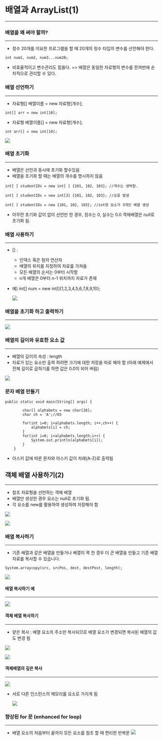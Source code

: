 # 배열과 ArrayList(1)

---

### 배열을 왜 써야 할까?

---

- 정수 20개를 이요한 프로그램을 할 때 20개의 정수 타입의 변수를 선언해야 한다.

```
int num1, num2, num3...num20;
```

- 비효율적이고 변수관리도 힘들다.
  => 배열은 동일한 자료형의 변수를 한꺼번에 순차적으로 관리할 수 있다.

### 배열 선언하기

---

- 자료형[] 배열이름 = new 자료형[개수];

```
int[] arr = new int[10];
```

- 자료형 배열이름[] = new 자료형[개수];

```
int arr[] = new int[10];
```

![](<./%EC%82%AC%EC%A7%84_%EC%9E%90%EB%A3%8C/%EC%8A%A4%ED%81%AC%EB%A6%B0%EC%83%B7(27).png>)

### 배열 초기화

---

- 배열은 선언과 동시에 초기화 할수있음
- 배열을 초기화 할 때는 배열의 개수를 명시하지 않음

```
int[ ] studentIDs = new int[ ] {101, 102, 103}; //개수는 생략함.
```

```
int[ ] studentIDs = new int[3] {101, 102, 103}; //오류 발생
```

```
int[ ] studentIDs = new {101, 102, 103}; //int형 요소가 3개인 배열 생성
```

- 아무런 초기화 값이 없이 선언만 한 경우, 정수는 0, 실수는 0.0 객체배열은 null로 초기화 됨.

### 배열 사용하기

---

- [] :

  - 인덱스 혹은 첨자 연산자
  - 배열의 위치를 지정하여 자료를 가져옴
  - 모든 배열의 순서는 0부터 시작함
  - n개 배열은 0부터 n-1 위치까지 자료가 존재

- 예) int[] num = new int[]{1,2,3,4,5,6,7,8,9,10};

  ![](<./%EC%82%AC%EC%A7%84_%EC%9E%90%EB%A3%8C/%EC%8A%A4%ED%81%AC%EB%A6%B0%EC%83%B7(28).png>)

### 배열을 초기화 하고 출력하기

---

![](<./%EC%82%AC%EC%A7%84_%EC%9E%90%EB%A3%8C/%EC%8A%A4%ED%81%AC%EB%A6%B0%EC%83%B7(29).png>)

### 배열의 길이와 유효한 요소 값

---

- 배열의 길이의 속성 : length
- 자료가 있는 요소만 출력 하려면 크기에 대한 저장을 따로 해야 함
  (아래 예제에서 전체 길이로 곱하기를 하면 값은 0.0이 되어 버림)

![](<./%EC%82%AC%EC%A7%84_%EC%9E%90%EB%A3%8C/%EC%8A%A4%ED%81%AC%EB%A6%B0%EC%83%B7(30).png>)

### 문자 배열 만들기

```
public static void main(String[] args) {

		char[] alphabets = new char[26];
		char ch = 'A';//65

		for(int i=0; i<alphabets.length; i++,ch++) {
			alphabets[i] = ch;
		}
		for(int i=0; i<alphabets.length;i++) {
			System.out.println(alphabets[i]);
		}
	}
```

- 아스키 값에 따른 문자와 아스키 값이 차례(A-Z)로 출력됨

## 객체 배열 사용하기(2)

---

- 참조 자료형을 선언하는 객체 배열
- 배열만 생성한 경우 요소는 null로 초기화 됨.
- 각 요소를 new를 활용하여 생성하여 저장해야 함

![](<./%EC%82%AC%EC%A7%84_%EC%9E%90%EB%A3%8C/%EC%8A%A4%ED%81%AC%EB%A6%B0%EC%83%B7(31).png>)

![](<./%EC%82%AC%EC%A7%84_%EC%9E%90%EB%A3%8C/%EC%8A%A4%ED%81%AC%EB%A6%B0%EC%83%B7(32).png>)

### 배열 복사하기

---

- 기존 배열과 같은 배열을 만들거나 배열이 꽉 찬 경우 더 큰 배열을 만들고 기존 배열 자료를 복사할 수 있습니다.

```
System.arraycopy(src, srcPos, dest, destPost, length);
```

![](<./%EC%82%AC%EC%A7%84_%EC%9E%90%EB%A3%8C/%EC%8A%A4%ED%81%AC%EB%A6%B0%EC%83%B7(33).png>)

#### 배열 복사하기 예

---

![](<./%EC%82%AC%EC%A7%84_%EC%9E%90%EB%A3%8C/%EC%8A%A4%ED%81%AC%EB%A6%B0%EC%83%B7(34).png>)

#### 객체 배열 복사하기

---

- 얕은 복사 : 배열 요소의 주소만 복사되므로 배열 요소가 변경되면 복사된 배열의 값도 변경 됨

![](<./%EC%82%AC%EC%A7%84_%EC%9E%90%EB%A3%8C/%EC%8A%A4%ED%81%AC%EB%A6%B0%EC%83%B7(35).png>)

![](<./%EC%82%AC%EC%A7%84_%EC%9E%90%EB%A3%8C/%EC%8A%A4%ED%81%AC%EB%A6%B0%EC%83%B7(36).png>)

#### 객체배열의 깊은 복사

---

![](<./%EC%82%AC%EC%A7%84_%EC%9E%90%EB%A3%8C/%EC%8A%A4%ED%81%AC%EB%A6%B0%EC%83%B7(37).png>)

- 서로 다른 인스턴스의 메모리를 요소로 가지게 됨

  ![](<./%EC%82%AC%EC%A7%84_%EC%9E%90%EB%A3%8C/%EC%8A%A4%ED%81%AC%EB%A6%B0%EC%83%B7(38).png>)

### 향상된 for 문 (enhanced for loop)

---

- 배열 요소의 처음부터 끝까지 모든 요소를 참조 할 때 편리한 반복문
  ![](<./%EC%82%AC%EC%A7%84_%EC%9E%90%EB%A3%8C/%EC%8A%A4%ED%81%AC%EB%A6%B0%EC%83%B7(39).png>)
